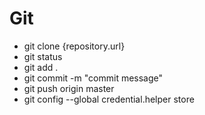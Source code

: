 # Git
- git clone {repository.url}
- git status
- git add .
- git commit -m "commit message"
- git push origin master
- git config --global credential.helper store